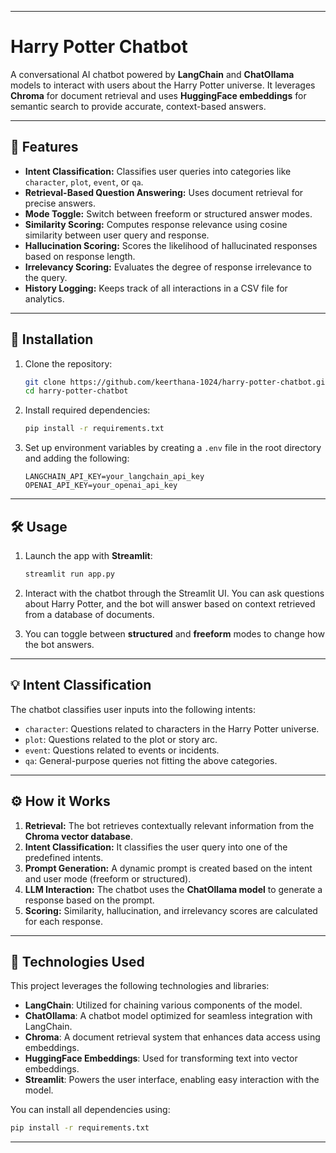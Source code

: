 

---

# Harry Potter Chatbot

A conversational AI chatbot powered by **LangChain** and **ChatOllama** models to interact with users about the Harry Potter universe. It leverages **Chroma** for document retrieval and uses **HuggingFace embeddings** for semantic search to provide accurate, context-based answers.

---

## 🧙 Features

- **Intent Classification:** Classifies user queries into categories like `character`, `plot`, `event`, or `qa`.
- **Retrieval-Based Question Answering:** Uses document retrieval for precise answers.
- **Mode Toggle:** Switch between freeform or structured answer modes.
- **Similarity Scoring:** Computes response relevance using cosine similarity between user query and response.
- **Hallucination Scoring:** Scores the likelihood of hallucinated responses based on response length.
- **Irrelevancy Scoring:** Evaluates the degree of response irrelevance to the query.
- **History Logging:** Keeps track of all interactions in a CSV file for analytics.

---

## 🚀 Installation

1. Clone the repository:

   ```bash
   git clone https://github.com/keerthana-1024/harry-potter-chatbot.git
   cd harry-potter-chatbot
   ```

2. Install required dependencies:

   ```bash
   pip install -r requirements.txt
   ```

3. Set up environment variables by creating a `.env` file in the root directory and adding the following:

   ```
   LANGCHAIN_API_KEY=your_langchain_api_key
   OPENAI_API_KEY=your_openai_api_key
   ```

---

## 🛠️ Usage

1. Launch the app with **Streamlit**:

   ```bash
   streamlit run app.py
   ```

2. Interact with the chatbot through the Streamlit UI. You can ask questions about Harry Potter, and the bot will answer based on context retrieved from a database of documents.

3. You can toggle between **structured** and **freeform** modes to change how the bot answers.

---

## 💡 Intent Classification

The chatbot classifies user inputs into the following intents:

- `character`: Questions related to characters in the Harry Potter universe.
- `plot`: Questions related to the plot or story arc.
- `event`: Questions related to events or incidents.
- `qa`: General-purpose queries not fitting the above categories.

---

## ⚙️ How it Works

1. **Retrieval:** The bot retrieves contextually relevant information from the **Chroma vector database**.
2. **Intent Classification:** It classifies the user query into one of the predefined intents.
3. **Prompt Generation:** A dynamic prompt is created based on the intent and user mode (freeform or structured).
4. **LLM Interaction:** The chatbot uses the **ChatOllama model** to generate a response based on the prompt.
5. **Scoring:** Similarity, hallucination, and irrelevancy scores are calculated for each response.

---

## 🔧 Technologies Used

This project leverages the following technologies and libraries:

- **LangChain**: Utilized for chaining various components of the model.
- **ChatOllama**: A chatbot model optimized for seamless integration with LangChain.
- **Chroma**: A document retrieval system that enhances data access using embeddings.
- **HuggingFace Embeddings**: Used for transforming text into vector embeddings.
- **Streamlit**: Powers the user interface, enabling easy interaction with the model.

You can install all dependencies using:

```bash
pip install -r requirements.txt
```

---
